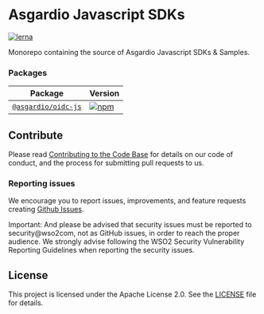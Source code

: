 # Asgardio Javascript SDKs

[![lerna](https://img.shields.io/badge/maintained%20with-lerna-cc00ff.svg)](https://lerna.js.org)

Monorepo containing the source of Asgardio Javascript SDKs & Samples.

### Packages

| Package | Version |
|--------|-------|
| [`@asgardio/oidc-js`](/packages/oidc-js) | [![npm](https://img.shields.io/npm/v/@asgardio/oidc-js.svg?maxAge=3600)](https://www.npmjs.com/package/@asgardio/oidc-js) |

## Contribute

Please read [Contributing to the Code Base](http://wso2.github.io/) for details on our code of conduct, and the process for submitting pull requests to us.

### Reporting issues

We encourage you to report issues, improvements, and feature requests creating [Github Issues](https://github.com/asgardio/asgardio-js-oidc-sdk/issues).

Important: And please be advised that security issues must be reported to security@wso2com, not as GitHub issues, in order to reach the proper audience. We strongly advise following the WSO2 Security Vulnerability Reporting Guidelines when reporting the security issues.

## License

This project is licensed under the Apache License 2.0. See the [LICENSE](LICENSE) file for details.
